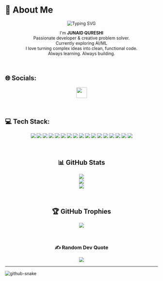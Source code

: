 # 💫 About Me
<p align="center">
  <img src="https://readme-typing-svg.herokuapp.com?font=Fira+Code&weight=500&size=24&pause=1000&center=true&vCenter=true&width=435&lines=Hey+%F0%9F%91%8B%2C+I'm+JUNAID+QURESHI;AI+%2F+ML+Explorer;Creative+Problem+Solver" alt="Typing SVG" />
</p>

  <p align="center">
    I'm <b>JUNAID QURESHI</b><br>
    Passionate developer & creative problem solver.<br>
    Currently exploring AI/ML<br>
    I love turning complex ideas into clean, functional code.<br>
    Always learning. Always building.
  </p>
  <br>

## 🌐 Socials:
<div align="center" style="margin-top:10px;">
  <a href="https://linkedin.com/in/junaid-qureshi110" target="_blank" style="margin:10px;">
    <img src="https://img.shields.io/badge/LinkedIn-%230077B5.svg?logo=linkedin&logoColor=white&style=for-the-badge" height="35" />
  </a>
</div>

<br>
<br>

## 💻 Tech Stack:
  <div align="center">
    <img src="https://img.shields.io/badge/c-%2300599C.svg?style=for-the-badge&logo=c&logoColor=white"/>
    <img src="https://img.shields.io/badge/c++-%2300599C.svg?style=for-the-badge&logo=c%2B%2B&logoColor=white"/>
    <img src="https://img.shields.io/badge/python-3670A0?style=for-the-badge&logo=python&logoColor=ffdd54"/>
    <img src="https://img.shields.io/badge/java-%23ED8B00.svg?style=for-the-badge&logo=openjdk&logoColor=white"/>
    <img src="https://img.shields.io/badge/html5-%23E34F26.svg?style=for-the-badge&logo=html5&logoColor=white"/>
    <img src="https://img.shields.io/badge/css3-%231572B6.svg?style=for-the-badge&logo=css3&logoColor=white"/>
    <img src="https://img.shields.io/badge/javascript-%23323330.svg?style=for-the-badge&logo=javascript&logoColor=%23F7DF1E"/>
    <img src="https://img.shields.io/badge/Windows%20Terminal-%234D4D4D.svg?style=for-the-badge&logo=windows-terminal&logoColor=white"/>
    <img src="https://img.shields.io/badge/Anaconda-%2344A833.svg?style=for-the-badge&logo=anaconda&logoColor=white"/>
    <img src="https://img.shields.io/badge/WordPress-%23117AC9.svg?style=for-the-badge&logo=WordPress&logoColor=white"/>
    <img src="https://img.shields.io/badge/mysql-4479A1.svg?style=for-the-badge&logo=mysql&logoColor=white"/>
    <img src="https://img.shields.io/badge/Adobe%20Creative%20Cloud-DA1F26.svg?style=for-the-badge&logo=Adobe%20Creative%20Cloud&logoColor=white"/>
    <img src="https://img.shields.io/badge/Matplotlib-%23ffffff.svg?style=for-the-badge&logo=Matplotlib&logoColor=black"/>
    <img src="https://img.shields.io/badge/scikit--learn-%23F7931E.svg?style=for-the-badge&logo=scikit-learn&logoColor=white"/>
    <img src="https://img.shields.io/badge/git-%23F05033.svg?style=for-the-badge&logo=git&logoColor=white"/>
    <img src="https://img.shields.io/badge/github-%23121011.svg?style=for-the-badge&logo=github&logoColor=white"/>
    <img src="https://img.shields.io/badge/Postman-FF6C37?style=for-the-badge&logo=postman&logoColor=white"/>
  </div>

<br>  
<br>

  <h2 align="center">📊 GitHub Stats</h2>
  <p align="center">
    <img src="https://github-readme-stats.vercel.app/api?username=junaid-qureshi110&theme=dark&hide_border=false&include_all_commits=true&count_private=false" /><br/>
    <img src="https://nirzak-streak-stats.vercel.app/?user=junaid-qureshi110&theme=dark&hide_border=false" /><br/>
    <img src="https://github-readme-stats.vercel.app/api/top-langs/?username=junaid-qureshi110&theme=dark&hide_border=false&include_all_commits=true&count_private=false&layout=compact"/>
  </p>

  <br>
  
  <h2 align="center">🏆 GitHub Trophies</h2>
  <p align="center">
    <img src="https://github-profile-trophy.vercel.app/?username=junaid-qureshi110&theme=radical&no-frame=false&no-bg=false&margin-w=4"/>
  </p>

<br>

  <h3 align="center">✍️ Random Dev Quote</h3>
  <p align="center">
    <img src="https://quotes-github-readme.vercel.app/api?type=horizontal&theme=radical"/>
  </p>
</p>


---
<picture>
<source media=" (prefers-color-scheme: dark)" srcset="https://raw.githubusercontent.com/junaid-qureshi110/junaid-qureshi110/output/github-snake-dark.svg" />
<source media=" (prefers-color-scheme: light)" srcset="https://raw.githubusercontent.com/junaid-qureshi110/junaid-qureshi110/output/github-snake.svg" />
<img alt="github-snake" src="https : l/raw. githubusercontent.com/junaid-qureshi110/junaid-qureshi110/output/github-snake.svg" />
</picture>



